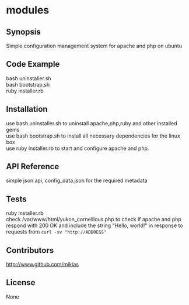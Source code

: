 # modules
## Synopsis

Simple configuration management system for apache and php on ubuntu

## Code Example
bash uninstaller.sh <br />
bash bootstrap.sh <br />
ruby installer.rb
## Installation

use bash uninstaller.sh to uninstall apache,php,ruby and other installed gems <br />
use bash bootstrap.sh to install all necessary dependencies for the linux box <br />
use ruby installer.rb to start and configure apache and php. <br />
## API Reference
simple json api, config_data.json for the required metadata

## Tests
ruby installer.rb <br />
check /var/www/html/yukon_cornelilous.php to check if apache and php respond with 200 OK and include the string "Hello, world!" in response to requests from `curl -sv "http://ADDRESS"`

## Contributors
http://www.github.com/mikias
## License
None
